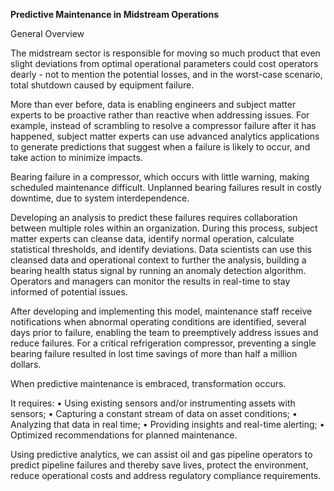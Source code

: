 **Predictive Maintenance in Midstream Operations**

General Overview

The midstream sector is responsible for moving so much product that even slight deviations from optimal operational parameters could cost operators dearly - not to mention the potential losses, and in the worst-case scenario, total shutdown caused by equipment failure.

More than ever before, data is enabling engineers and subject matter experts to be proactive rather than reactive when addressing issues. For example, instead of scrambling to resolve a compressor failure after it has happened, subject matter experts can use advanced analytics applications to generate predictions that suggest when a failure is likely to occur, and take action to minimize impacts.

Bearing failure in a compressor, which occurs with little warning, making scheduled maintenance difficult. Unplanned bearing failures result in costly downtime, due to system interdependence.

Developing an analysis to predict these failures requires collaboration between multiple roles within an organization. During this process, subject matter experts can cleanse data, identify normal operation, calculate statistical thresholds, and identify deviations. Data scientists can use this cleansed data and operational context to further the analysis, building a bearing health status signal by running an anomaly detection algorithm. Operators and managers can monitor the results in real-time to stay informed of potential issues.

After developing and implementing this model, maintenance staff receive notifications when abnormal operating conditions are identified, several days prior to failure, enabling the team to preemptively address issues and reduce failures. For a critical refrigeration compressor, preventing a single bearing failure resulted in lost time savings of more than half a million dollars.

When predictive maintenance is embraced, transformation occurs. 

It requires:
• Using existing sensors and/or instrumenting assets with sensors;
• Capturing a constant stream of data on asset conditions;
• Analyzing that data in real time;
• Providing insights and real-time alerting;
• Optimized recommendations for planned maintenance.

Using predictive analytics, we can assist oil and gas pipeline operators to predict pipeline failures and thereby save lives, protect the environment, reduce operational costs and address regulatory compliance requirements.
